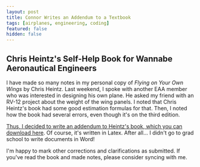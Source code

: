 ```yaml
---
layout: post
title: Connor Writes an Addendum to a Textbook
tags: [airplanes, engineering, coding]
featured: false
hidden: false
---
```


## Chris Heintz's Self-Help Book for Wannabe Aeronautical Engineers

I have made so many notes in my personal copy of *Flying on Your Own Wings* by Chris Heintz.
Last weekend, I spoke with another EAA member who was interested in designing his own plane.
He asked my friend with an RV-12 project about the weight of the wing panels.
I noted that Chris Heintz's book had some good estimation formulas for that.
Then, I noted how the book had several errors, even though it's on the third edition.

[Thus, I decided to write an addendum to Heintz's book, which you can download here](assets/images/posts/2023/07/HeintzCorrections.pdf).
Of course, it's written in Latex.
After all... I didn't go to grad school to write documents in Word!

I'm happy to mark other corrections and clarifications as submitted.
If you've read the book and made notes, please consider syncing with me.
